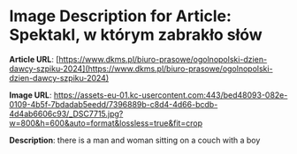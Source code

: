 # Image Description for Article: Spektakl, w którym zabrakło słów
**Article URL**: [https://www.dkms.pl/biuro-prasowe/ogolnopolski-dzien-dawcy-szpiku-2024](https://www.dkms.pl/biuro-prasowe/ogolnopolski-dzien-dawcy-szpiku-2024)

**Image URL**: https://assets-eu-01.kc-usercontent.com:443/bed48093-082e-0109-4b5f-7bdadab5eedd/7396889b-c8d4-4d66-bcdb-4d4ab6606c93/_DSC7715.jpg?w=800&h=600&auto=format&lossless=true&fit=crop

**Description**: there is a man and woman sitting on a couch with a boy
